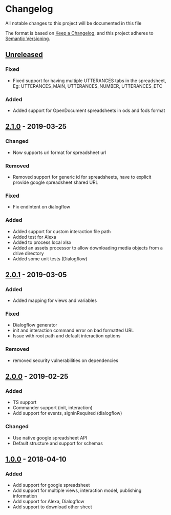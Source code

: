 # Changelog

All notable changes to this project will be documented in this file

The format is based on [Keep a Changelog](https://keepachangelog.com/en/1.0.0/),
and this project adheres to [Semantic Versioning](https://semver.org/spec/v2.0.0.html).

## [Unreleased]

### Fixed

- Fixed support for having multiple UTTERANCES tabs in the spreadsheet, Eg: UTTERANCES_MAIN, UTTERANCES_NUMBER, UTTERANCES_ETC

### Added

- Added support for OpenDocument spreadsheets in ods and fods format

## [2.1.0] - 2019-03-25

### Changed

- Now supports url format for spreadsheet url

### Removed

- Removed support for generic id for spreadsheets, have to explicit provide google spreadsheet shared URL

### Fixed

- Fix endIntent on dialogflow

### Added

- Added support for custom interaction file path
- Added test for Alexa
- Added to process local xlsx
- Added an assets processor to allow downloading media objects from a drive directory
- Added some unit tests (Dialogflow)

## [2.0.1] - 2019-03-05

### Added

- Added mapping for views and variables

### Fixed

- Dialogflow generator
- init and interaction command error on bad formatted URL
- Issue with root path and default interaction options

### Removed

- removed security vulnerabilities on dependencies

## [2.0.0] - 2019-02-25

### Added

- TS support
- Commander support (init, interaction)
- Add support for events, signinRequired (dialogflow)

### Changed

- Use native google spreadsheet API
- Default structure and support for schemas

## [1.0.0] - 2018-04-10

### Added

- Add support for google spreadsheet
- Add support for multiple views, interaction model, publishing information
- Add support for Alexa, Dialogflow
- Add support to download other sheet

[unreleased]: https://github.com/VoxaAI/voxa-cli/compare/2.1.0...staging
[2.1.0]: https://github.com/VoxaAI/voxa-cli/compare/2.0.1...2.1.0
[2.0.1]: https://github.com/VoxaAI/voxa-cli/compare/2.0.0...2.0.1
[2.0.0]: https://github.com/VoxaAI/voxa-cli/compare/1.0.0-alpha1...2.0.0
[1.0.0]: https://github.com/VoxaAI/voxa-cli/releases/tag/1.0.0-alpha1
